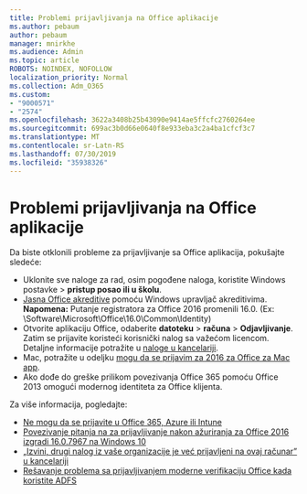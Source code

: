```yaml
---
title: Problemi prijavljivanja na Office aplikacije
ms.author: pebaum
author: pebaum
manager: mnirkhe
ms.audience: Admin
ms.topic: article
ROBOTS: NOINDEX, NOFOLLOW
localization_priority: Normal
ms.collection: Adm_O365
ms.custom:
- "9000571"
- "2574"
ms.openlocfilehash: 3622a3408b25b43090e9414ae5ffcfc2760264ee
ms.sourcegitcommit: 699ac3b0d66e0640f8e933eba3c2a4ba1cfcf3c7
ms.translationtype: MT
ms.contentlocale: sr-Latn-RS
ms.lasthandoff: 07/30/2019
ms.locfileid: "35938326"
---
```

# <a name="issues-signing-in-to-office-apps"></a>Problemi prijavljivanja na Office aplikacije

Da biste otklonili probleme za prijavljivanje sa Office aplikacija, pokušajte sledeće:

- Uklonite sve naloge za rad, osim pogođene naloga, koristite Windows postavke > **pristup posao ili u školu**.
- [Jasna Office akreditive](https://docs.microsoft.com/office/troubleshoot/error-messages/another-account-already-signed-in#step-3-clear-cached-credentials-on-the-computer) pomoću Windows upravljač akreditivima.<br/>
    **Napomena:** Putanje registratora za Office 2016 promenili 16.0. (Ex: \Software\Microsoft\Office\16.0\Common\Identity\)
- Otvorite aplikaciju Office, odaberite **datoteku** > **računa** > **Odjavljivanje**. Zatim se prijavite koristeći korisnički nalog sa važećom licencom. Detaljne informacije potražite u [naloge u kancelariji](https://support.office.com/article/accounts-in-office-628ea040-f265-49de-b986-be09c3ebf8a9).
- Mac, potražite u odeljku [mogu da se prijavim za 2016 za Office za Mac app](https://docs.microsoft.com/office365/troubleshoot/authentication/sign-in-to-office-2016-for-mac-fail).
- Ako dođe do greške prilikom povezivanja Office 365 pomoću Office 2013 omogući modernog identiteta za Office klijenta.

Za više informacija, pogledajte:
- [Ne mogu da se prijavite u Office 365, Azure ili Intune](https://docs.microsoft.com/office365/troubleshoot/authentication/sign-in-to-office-365-azure-intune)
- [Povezivanje pitanja na za prijavljivanje nakon ažuriranja za Office 2016 izgradi 16.0.7967 na Windows 10](https://docs.microsoft.com/office365/troubleshoot/administration/connection-issue-when-sign-in-office-2016)
- [„Izvini, drugi nalog iz vaše organizacije je već prijavljeni na ovaj računar” u kancelariji](https://docs.microsoft.com/office/troubleshoot/error-messages/another-account-already-signed-in)
- [Rešavanje problema sa prijavljivanjem moderne verifikaciju Office kada koristite ADFS](https://docs.microsoft.com/office365/troubleshoot/authentication/sign-in-issue-with-modern-auth)